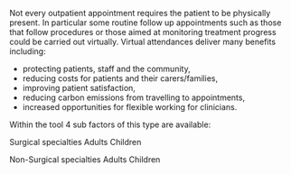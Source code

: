 Not every outpatient appointment requires the patient to be physically present. In particular some routine follow up appointments such as those that follow procedures or those aimed at monitoring treatment progress could be carried out virtually. Virtual attendances deliver many benefits including:

- protecting patients, staff and the community,
- reducing costs for patients and their carers/families,
- improving patient satisfaction,
- reducing carbon emissions from travelling to appointments,
- increased opportunities for flexible working for clinicians.

Within the tool 4 sub factors of this type are available:

Surgical specialties
Adults
Children

Non-Surgical specialties
Adults
Children